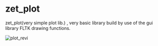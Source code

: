 # zet_plot
zet_plot(very simple plot lib.) , very basic library build by use of the gui library FLTK drawing functions.

![plot_revi](https://github.com/user-attachments/assets/a5416321-98b5-46be-98a2-201d70d8e32d)
